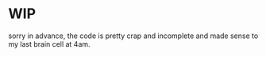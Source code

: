 # WIP
sorry in advance, the code is pretty crap and incomplete and made sense to my last brain cell at 4am.
